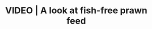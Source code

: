 ---
type: project
external_link: https://www.youtube.com/watch?v=w0A3SdttPxk&ab_channel=AmyMitchell-Whittington
summary: CSIRO's Research Program Director of Integrated Sustainable Aquaculture Production Dr Nigel Preston on the developments of fish-free prawn feed.
tags: 
- Video
title: VIDEO | A look at fish-free prawn feed

---